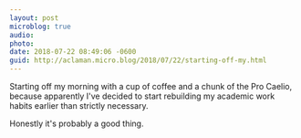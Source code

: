 ```yaml
---
layout: post
microblog: true
audio: 
photo: 
date: 2018-07-22 08:49:06 -0600
guid: http://aclaman.micro.blog/2018/07/22/starting-off-my.html
---
```

Starting off my morning with a cup of coffee and a chunk of the Pro Caelio, because apparently I've decided to start rebuilding my academic work habits earlier than strictly necessary.

Honestly it's probably a good thing.
